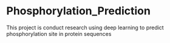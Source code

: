 # Phosphorylation_Prediction
This project is conduct research using deep learning to predict phosphorylation site in protein sequences
